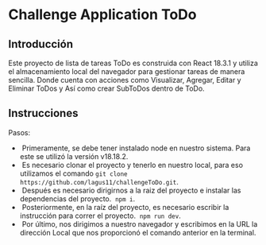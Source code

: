 # Challenge Application ToDo

## Introducción
Este proyecto de lista de tareas ToDo es construida con React 18.3.1 y utiliza el almacenamiento local del navegador para gestionar tareas de manera sencilla. 
Donde cuenta con acciones como Visualizar, Agregar, Editar y Eliminar ToDos y Así como crear SubToDos dentro de ToDo.


## Instrucciones

Pasos:
-  Primeramente, se debe tener instalado node en nuestro sistema. Para este se utilizó la versión v18.18.2.
-  Es necesario clonar el proyecto y tenerlo en nuestro local, para eso utilizamos el comando ```git clone https://github.com/lagus11/challengeToDo.git```.
-  Después es necesario dirigirnos a la raiz del proyecto e instalar las dependencias del proyecto.  ```npm i```.
-  Posteriormente, en la raíz del proyecto, es necesario escribir la instrucción para correr el proyecto.  ```npm run dev```.
-  Por último, nos dirigimos a nuestro navegador y escribimos en la URL la dirección Local que nos proporcionó el comando anterior en la terminal.
